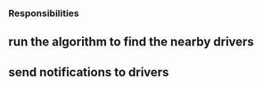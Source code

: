 ### Responsibilities
## run the algorithm to find the nearby drivers 
## send notifications to drivers
